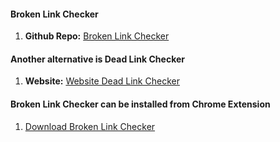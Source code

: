 #### Broken Link Checker

1. **Github Repo:** <a href="https://github.com/stevenvachon/broken-link-checker">Broken Link Checker</a>

#### Another alternative is Dead Link Checker

1. **Website:** <a href="https://deadlinkchecker.com/website-dead-link-checker.asp">Website Dead Link Checker</a>

#### Broken Link Checker can be installed from Chrome Extension

1. <a href="https://chrome.google.com/webstore/detail/broken-link-checker/nibppfobembgfmejpjaaeocbogeonhch?hl=en">Download Broken Link Checker<a/>
